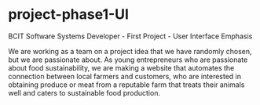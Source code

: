 # project-phase1-UI
BCIT Software Systems Developer - First Project - User Interface Emphasis

We are working as a team on a project idea that we have randomly chosen, but we are passionate about.
As young entrepreneurs who are passionate about food sustainability, we are making a website that
automates the connection between local farmers and customers, who are interested in obtaining produce
or meat from a reputable farm that treats their animals well and caters to sustainable food production.
